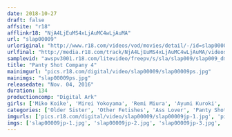 ```yaml
---
date: 2018-10-27
draft: false
affsite: "r18"
afflinkr18: "NjA4LjEuMS4xLjAuMC4wLjAuMA"
url: "slap00009"
urloriginal: "http://www.r18.com/videos/vod/movies/detail/-/id=slap00009"
urlfinal: "http://media.r18.com/track/NjA4LjEuMS4xLjAuMC4wLjAuMA/videos/vod/movies/detail/-/id=slap00009"
samplevid: "awspv3001.r18.com/litevideo/freepv/s/sla/slap009/slap009_dmb_w.mp4"
title: "Panty Shot Company 4"
mainimgurl: "pics.r18.com/digital/video/slap00009/slap00009ps.jpg"
mainimgs: "slap00009ps.jpg"
releasedate: "Nov. 04, 2016"
duration: 134
productioncomp: "Digital Ark"
girls: ['Miko Koike', 'Mirei Yokoyama', 'Remi Miura', 'Ayumi Kuroki', 'Arisa Kon', 'Miho Sakaki', 'Shiho Aoi', 'Kanako Asakura', 'Yuika Sawa', 'Miyuki Kadokura']
categories: ['Older Sister', 'Other Fetishes', 'Ass Lover', 'Panty Shot', 'Hi-Def']
imgurls: ['pics.r18.com/digital/video/slap00009/slap00009jp-1.jpg', 'pics.r18.com/digital/video/slap00009/slap00009jp-2.jpg', 'pics.r18.com/digital/video/slap00009/slap00009jp-3.jpg', 'pics.r18.com/digital/video/slap00009/slap00009jp-4.jpg', 'pics.r18.com/digital/video/slap00009/slap00009jp-5.jpg', 'pics.r18.com/digital/video/slap00009/slap00009jp-6.jpg', 'pics.r18.com/digital/video/slap00009/slap00009jp-7.jpg', 'pics.r18.com/digital/video/slap00009/slap00009jp-8.jpg', 'pics.r18.com/digital/video/slap00009/slap00009jp-9.jpg', 'pics.r18.com/digital/video/slap00009/slap00009jp-10.jpg', 'pics.r18.com/digital/video/slap00009/slap00009jp-11.jpg', 'pics.r18.com/digital/video/slap00009/slap00009jp-12.jpg', 'pics.r18.com/digital/video/slap00009/slap00009jp-13.jpg', 'pics.r18.com/digital/video/slap00009/slap00009jp-14.jpg', 'pics.r18.com/digital/video/slap00009/slap00009jp-15.jpg', 'pics.r18.com/digital/video/slap00009/slap00009jp-16.jpg', 'pics.r18.com/digital/video/slap00009/slap00009jp-17.jpg', 'pics.r18.com/digital/video/slap00009/slap00009jp-18.jpg', 'pics.r18.com/digital/video/slap00009/slap00009jp-19.jpg', 'pics.r18.com/digital/video/slap00009/slap00009jp-20.jpg']
imgs: ['slap00009jp-1.jpg', 'slap00009jp-2.jpg', 'slap00009jp-3.jpg', 'slap00009jp-4.jpg', 'slap00009jp-5.jpg', 'slap00009jp-6.jpg', 'slap00009jp-7.jpg', 'slap00009jp-8.jpg', 'slap00009jp-9.jpg', 'slap00009jp-10.jpg', 'slap00009jp-11.jpg', 'slap00009jp-12.jpg', 'slap00009jp-13.jpg', 'slap00009jp-14.jpg', 'slap00009jp-15.jpg', 'slap00009jp-16.jpg', 'slap00009jp-17.jpg', 'slap00009jp-18.jpg', 'slap00009jp-19.jpg', 'slap00009jp-20.jpg']
---
```

